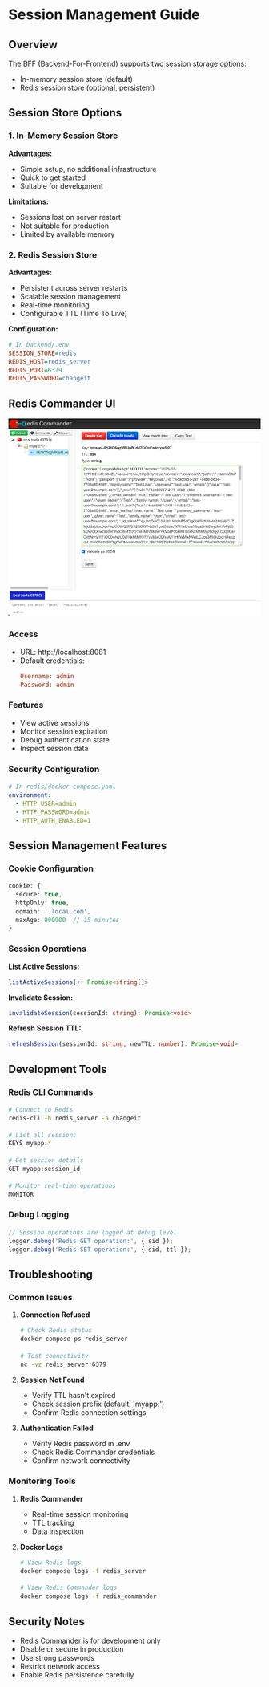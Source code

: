 # Session Management Guide

## Overview

The BFF (Backend-For-Frontend) supports two session storage options:
- In-memory session store (default)
- Redis session store (optional, persistent)

## Session Store Options

### 1. In-Memory Session Store

**Advantages:**
- Simple setup, no additional infrastructure
- Quick to get started
- Suitable for development

**Limitations:**
- Sessions lost on server restart
- Not suitable for production
- Limited by available memory

### 2. Redis Session Store

**Advantages:**
- Persistent across server restarts
- Scalable session management
- Real-time monitoring
- Configurable TTL (Time To Live)

**Configuration:**
```ini
# In backend/.env
SESSION_STORE=redis
REDIS_HOST=redis_server
REDIS_PORT=6379
REDIS_PASSWORD=changeit
```

## Redis Commander UI

![redis_commander](../assets/img/redis_commander.png)

### Access
- URL: http://localhost:8081
- Default credentials:
  ```ini
  Username: admin
  Password: admin
  ```

### Features
- View active sessions
- Monitor session expiration
- Debug authentication state
- Inspect session data

### Security Configuration
```yaml
# In redis/docker-compose.yaml
environment:
  - HTTP_USER=admin
  - HTTP_PASSWORD=admin
  - HTTP_AUTH_ENABLED=1
```

## Session Management Features

### Cookie Configuration
```typescript
cookie: {
  secure: true,
  httpOnly: true,
  domain: '.local.com',
  maxAge: 900000  // 15 minutes
}
```

### Session Operations

**List Active Sessions:**
```typescript
listActiveSessions(): Promise<string[]>
```

**Invalidate Session:**
```typescript
invalidateSession(sessionId: string): Promise<void>
```

**Refresh Session TTL:**
```typescript
refreshSession(sessionId: string, newTTL: number): Promise<void>
```

## Development Tools

### Redis CLI Commands
```bash
# Connect to Redis
redis-cli -h redis_server -a changeit

# List all sessions
KEYS myapp:*

# Get session details
GET myapp:session_id

# Monitor real-time operations
MONITOR
```

### Debug Logging
```typescript
// Session operations are logged at debug level
logger.debug('Redis GET operation:', { sid });
logger.debug('Redis SET operation:', { sid, ttl });
```

## Troubleshooting

### Common Issues

1. **Connection Refused**
   ```bash
   # Check Redis status
   docker compose ps redis_server
   
   # Test connectivity
   nc -vz redis_server 6379
   ```

2. **Session Not Found**
   - Verify TTL hasn't expired
   - Check session prefix (default: 'myapp:')
   - Confirm Redis connection settings

3. **Authentication Failed**
   - Verify Redis password in .env
   - Check Redis Commander credentials
   - Confirm network connectivity

### Monitoring Tools

1. **Redis Commander**
   - Real-time session monitoring
   - TTL tracking
   - Data inspection

2. **Docker Logs**
   ```bash
   # View Redis logs
   docker compose logs -f redis_server
   
   # View Redis Commander logs
   docker compose logs -f redis_commander
   ```

## Security Notes

- Redis Commander is for development only
- Disable or secure in production
- Use strong passwords
- Restrict network access
- Enable Redis persistence carefully
